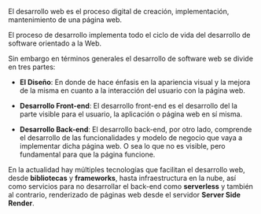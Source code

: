 
El desarrollo web es el proceso digital de creación, implementación, mantenimiento de una página web.

El proceso de desarrollo implementa todo el ciclo de vida del desarrollo de software orientado a la Web.

Sin embargo en términos generales el desarrollo de software web se divide en tres partes:

* __El Diseño__: En donde de hace énfasis en la apariencia visual y la mejora de la misma en cuanto a la interacción del usuario con la página web.

* __Desarrollo Front-end__: El desarrollo front-end es el desarrollo del la parte visible para el usuario, la aplicación o página web en sí misma.

* __Desarrollo Back-end__: El desarrollo back-end, por otro lado, comprende el desarrollo de las funcionalidades y modelo de negocio que vaya a implementar dicha página web. O sea lo que no es visible, pero fundamental para que la página funcione.

En la actualidad hay múltiples tecnologías que facilitan el desarrollo
web, desde **bibliotecas** y **frameworks**, hasta infraestructura en la nube,
así como servicios para no desarrollar el back-end como **serverless** y
también al contrario, renderizado de páginas web desde el servidor 
**Server Side Render**.